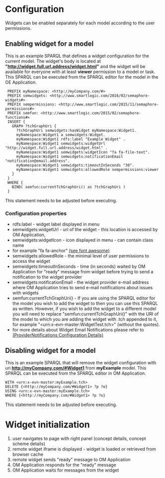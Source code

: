 
# Configuration
  Widgets can be enabled separately for each model according to the user permissions.  
  
## Enabling widget for a model  
  This is an example SPARQL that defines a widget configuration for the current model. 
  The widget's body is located at __"http://widget.full.url.address/widget.html"__ 
  and the widget will be available for everyone with at least __viewer__ permission 
  to a model or task.
  This SPARQL can be executed from the SPARQL editor for the model in the OE Application.
  
 ```
  PREFIX myNamespace: <http://myCompany.com/#> 
  PREFIX semwidgets: <http://www.smartlogic.com/2016/02/semaphore-widgets#> 
  PREFIX sempermissions: <http://www.smartlogic.com/2015/11/semaphore-permissions#>
  PREFIX semfun: <http://www.smartlogic.com/2015/02/semaphore-functions#>
  INSERT {
    GRAPH ?tchGraphUri {
      ?tchGraphUri semwidgets:hasWidget myNamespace:Widget1.   
      myNamespace:Widget1 a semwidgets:Widget.
      myNamespace:Widget1 rdfs:label "Example Widget" .
      myNamespace:Widget1 semwidgets:widgetUrl "http://widget.full.url.address/widget.html" .
      myNamespace:Widget1 semwidgets:widgetIcon "fa fa-file-text".
      myNamespace:Widget1 semwidgets:notificationEmail "notification@email.address".
      myNamespace:Widget1 semwidgets:timeoutInSeconds "30".
      myNamespace:Widget1 semwidgets:allowedRole sempermissions:viewer
    }
  }
  WHERE {
    BIND( semfun:currentTchGraphUri() as ?tchGraphUri )
  }
```
  This statement needs to be adjusted before executing.  
    
### Configuration properties
- rdfs:label - widget label displayed in menu
- semwidgets:widgetUrl - url of the widget - this location is accessed by OM Application,
- semwidgets:widgetIcon - icon displayed in menu - can contain class name 
- for example "fa fa-anchor" [(see font awesome)](https://fortawesome.github.io/Font-Awesome/icons/)
- semwidgets:allowedRole - the minimal level of user permissions to access the widget
- semwidgets:timeoutInSeconds - time (in seconds) waited by OM Application for 
"ready" message from widget before trying to send a notification to the widget provider 
- semwidgets:notificationEmail - the widget provider e-mail address where 
OM Application tries to send e-mail notifications about issues with widgets 
- semfun:currentTchGraphUri() - If you are using the SPARQL editor for the model you wish to add 
the widget to then you can use this SPARQL as written.  However, if you wish to add the widget to 
a different model you will need to replace "semfun:currentTchGraphUri()" with the URI of the model 
to which you are adding the widget with .tch appended to it, for example 
"&lt;urn:x-evn-master:WidgetTest.tch&gt;" (without the quotes).
- for more details about Widget Email Notifications please refer to 
[(ProviderNotifications Configuration Details)](ProviderNotifications.md)

## Disabling widget for a model
  This is an example SPARQL that will remove the widget configuration with 
  uri __http://myCompany.com/#Widget1__ from __myExample__ model. 
  This SPARQL can be executed from the SPARQL editor in OM Application.

    WITH <urn:x-evn-master:myExample.tch>
    DELETE {<http://myCompany.com/#Widget1> ?p ?o}
    USING <urn:x-evn-master:myExample.tch>
    WHERE {<http://myCompany.com/#Widget1> ?p ?o}
  
  This statement needs to be adjusted before executing.  

# Widget initialization
  1. user navigates to page with right panel (concept details, concept scheme details)
  1. remote widget iframe is displayed - widget is loaded or retrieved from browser cache
  1. remote widget sends "ready" message to OM Application
  1. OM Application responds for the "ready" message
  1. OM Application waits for messages from the widget
